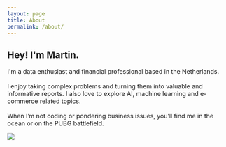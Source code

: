 ```yaml
---
layout: page
title: About
permalink: /about/
---
```


<body>
    <div class="box">
        <div class="aboutContent">
            <h2>Hey! I'm Martin.</h2>
            <p>
            I'm a data enthusiast and financial professional based in the Netherlands.
            <br><br>I enjoy taking complex problems and turning them into valuable and informative reports. I also love to explore AI, machine learning and e-commerce related topics.
            <br><br>When I’m not coding or pondering business issues, you’ll find me in the ocean or on the PUBG battlefield.
            </p>
        </div>
        <div class="aboutImg">
            <img src="{{site.baseurl}}/images/profile.jpg">
        </div>
    </div>
</body>
